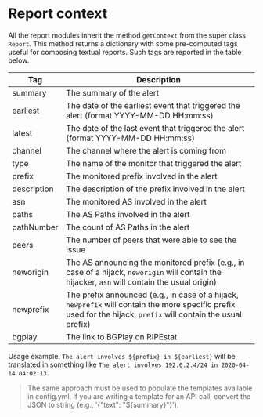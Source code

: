 # Report context      

All the report modules inherit the method `getContext` from the super class `Report`. This method returns a dictionary with some pre-computed tags useful for composing textual reports.
Such tags are reported in the table below.

| Tag | Description | 
|---|---|
| summary | The summary of the alert |
| earliest | The date of the earliest event that triggered the alert (format YYYY-MM-DD HH:mm:ss)|
| latest | The date of the last event that triggered the alert (format YYYY-MM-DD HH:mm:ss)|
| channel | The channel where the alert is coming from |
| type | The name of the monitor that triggered the alert |
| prefix | The monitored prefix involved in the alert |
| description | The description of the prefix involved in the alert |
| asn | The monitored AS involved in the alert |
| paths | The AS Paths involved in the alert |
| pathNumber | The count of AS Paths in the alert |
| peers | The number of peers that were able to see the issue |
| neworigin | The AS announcing the monitored prefix (e.g., in case of a hijack, `neworigin` will contain the hijacker, `asn` will contain the usual origin) |
| newprefix | The prefix announced (e.g., in case of a hijack, `newprefix` will contain the more specific prefix used for the hijack, `prefix` will contain the usual prefix) |
| bgplay | The link to BGPlay on RIPEstat |


Usage example: `The alert involves ${prefix} in ${earliest}` will be translated in something like `The alert involves 192.0.2.4/24 in 2020-04-14 04:02:13`.

> The same approach must be used to populate the templates available in config.yml. If you are writing a template for an API call, convert the JSON to string (e.g., '{"text": "${summary}"}').
